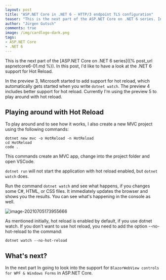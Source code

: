 ```yaml
---
layout: post
title: "ASP.​NET Core in .NET 6 - HTTP/3 endpoint TLS configuration"
teaser: "This is the next part of the ASP.NET Core on .NET 6 series. In this post, I'd like to have a look at the .NET 6 support for Hot Reload."
author: "Jürgen Gutsch"
comments: true
image: /img/cardlogo-dark.png
tags: 
- ASP.NET Core
- .NET 6
---
```


This is the next part of the [ASP.NET Core on .NET 6 series]({% post_url aspnetcore6-01.md %}). In this post, I'd like to have a look at the .NET 6 support for Hot Reload.

In the preview 3, Microsoft started to add support for hot reload, which automatically gets started when you write `dotnet watch`. The preview 4 includes better support for hot reload. Currently I'm using the preview 5 to play around with hot reload.

## Playing around with Hot Reload

To play around and to see how it works, I also create a new MVC project using the following commands:

~~~shell
dotnet new mvc -o HotReload -n HotReload
cd HotReload
code .
~~~

This commands create an MVC app, change into the project folder and open VSCode.

`dotnet run` will not start the application with hot reload enabled, but `dotnet watch` does. 

Run the command `dotnet watch` and see what happens, if you changes some C#, HTML, or CSS files. It immediately updates the browser and shows you the results. You can see what's happening in the console as well.

![image-20210705173955666](C:\Users\webma\AppData\Roaming\Typora\typora-user-images\image-20210705173955666.png)

As mentioned initially, hot reload is enabled by default, if you use dotnet watch. If you don't want to use hot reload, you need to add the option --no-hot-reload to the command:

~~~shell
dotnet watch --no-hot-reload
~~~









## What's next?

In the next part In going to look into the support for `BlazorWebView controls for WPF & Windows Forms` in ASP.NET Core.
